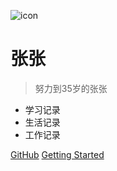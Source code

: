 ![icon](\_media\icon.webp)

# 张张

> 努力到35岁的张张

- 学习记录
- 生活记录
- 工作记录

[GitHub](https://github.com/Johnson1998/)
[Getting Started](#docsify)
